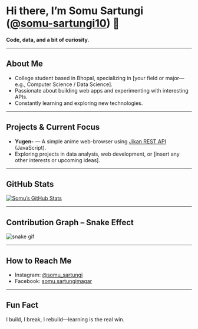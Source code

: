 # Hi there, I’m Somu Sartungi ([@somu-sartungi10](https://github.com/somu-sartungi10))  👋

**Code, data, and a bit of curiosity.**

---

##  About Me
-  College student based in Bhopal, specializing in [your field or major—e.g., Computer Science / Data Science].
-  Passionate about building web apps and experimenting with interesting APIs.
-  Constantly learning and exploring new technologies.

---

##  Projects & Current Focus
-  **Yugen-** — A simple anime web-browser using [Jikan REST API](https://jikan.moe/) (JavaScript).  
-  Exploring projects in data analysis, web development, or [insert any other interests or upcoming ideas].

---

##  GitHub Stats
[![Somu’s GitHub Stats](https://github-readme-stats.vercel.app/api?username=somu-sartungi10&show_icons=true&theme=radical)](https://github.com/anuraghazra/github-readme-stats)

---

##  Contribution Graph – Snake Effect
![snake gif](https://github.com/somu-sartungi10/somu-sartungi10/blob/output/github-contribution-grid-snake.svg)

---

##  How to Reach Me
-  Instagram: [@somu_sartungi](https://www.instagram.com/somu_sartungi)  
-  Facebook: [somu.sartungimagar](https://www.facebook.com/somu.sartungimagar)  

---

##  Fun Fact
I build, I break, I rebuild—learning is the real win.  
